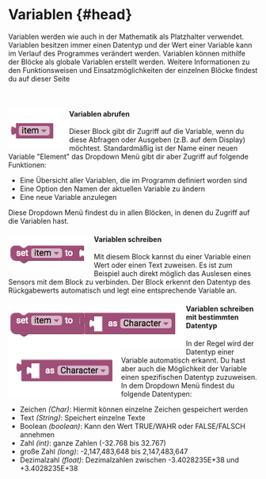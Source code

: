 # Variablen {#head}

<div class="description">Variablen werden wie auch in der Mathematik als Platzhalter verwendet. Variablen besitzen immer einen Datentyp und der Wert einer Variable kann im Verlauf des Programmes verändert werden. Variablen können mithilfe der Blöcke als globale Variablen erstellt werden. Weitere Informationen zu den Funktionsweisen und Einsatzmöglichkeiten der einzelnen Blöcke findest du auf dieser Seite </div>
<div class="line">
    <br>
    <br>
</div>

<div class="container">
    <div class="row">
        <div class="col-md">
            <img src="../pictures/blocks/variables/variables-0.png" alt="block" align="left">
        </div>
        <div class="col-md">
            <h4>Variablen abrufen</h4>
            Dieser Block gibt dir Zugriff auf die Variable, wenn du diese Abfragen oder Ausgeben (z.B. auf dem Display) möchtest. Standardmäßig ist der Name einer neuen Variable "Element" das Dropdown Menü gibt dir aber Zugriff auf folgende Funktionen:
            <ul>
            <li>Eine Übersicht aller Variablen, die im Programm definiert worden sind</li>
            <li>Eine Option den Namen der aktuellen Variable zu ändern</li>
            <li>Eine neue Variable anzulegen</li>
            </ul>
            Diese Dropdown Menü findest du in allen Blöcken, in denen du Zugriff auf die Variablen hast. 
        </div>
    </div>
</div>

<div class="line"></div>

<div class="container">
    <div class="row">
        <div class="col-md">
            <img src="../pictures/blocks/variables/variables-1.png" alt="block" align="left">
        </div>
        <div class="col-md">
            <h4>Variablen schreiben</h4>
           Mit diesem Block kannst du einer Variable einen Wert oder einen Text zuweisen. Es ist zum Beispiel auch direkt möglich das Auslesen eines Sensors mit dem Block zu verbinden. Der Block erkennt den Datentyp des Rückgabewerts automatisch und legt eine entsprechende Variable an.
        </div>
    </div>
</div>

<div class="line"></div>

<div class="container">
    <div class="row">
        <div class="col-md">
            <img src="../pictures/blocks/variables/variables-2.png" alt="block" align="left">
            <img src="../pictures/blocks/variables/variables-3.png" alt="block" align="left">
        </div>
        <div class="col-md">
            <h4>Variablen schreiben mit bestimmten Datentyp</h4>
            In der Regel wird der Datentyp einer Variable automatisch erkannt. Du hast aber auch die Möglichkeit der Variable einen spezifischen Datentyp zuzuweisen. In dem Dropdown Menü findest du folgende Datentypen:
            <ul>
                <li>Zeichen <i>(Char)</i>: Hiermit können einzelne Zeichen gespeichert werden</li>
                <li>Text <i>(String)</i>: Speichert einzelne Texte</li>
                <li>Boolean <i>(boolean)</i>: Kann den Wert TRUE/WAHR oder FALSE/FALSCH annehmen</li>
                <li>Zahl <i>(int)</i>: ganze Zahlen (-32.768 bis 32.767) </li>
                <li>große Zahl <i>(long)</i>: -2,147,483,648 bis 2,147,483,647 </li>
                <li>Dezimalzahl <i>(float)</i>: Dezimalzahlen zwischen -3.4028235E+38 und +3.4028235E+38 </li>
        </div>
   
